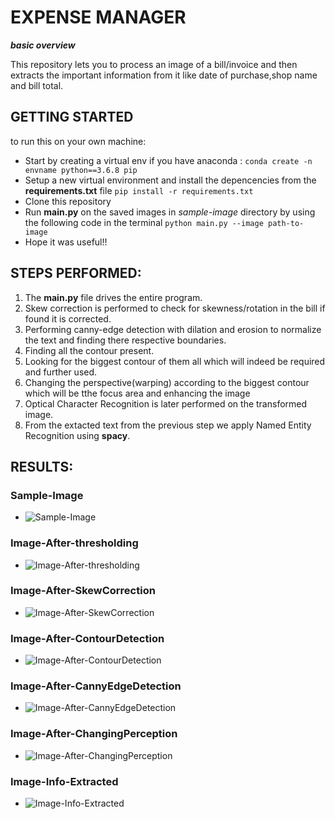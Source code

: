 # EXPENSE MANAGER

***basic overview***

This repository lets you to process an image of a bill/invoice and then extracts the important information from it like date of purchase,shop name and bill total.

## GETTING STARTED
to run this on your own machine:
- Start by creating a virtual env if you have anaconda : ```conda create -n envname python==3.6.8 pip```
- Setup a new virtual environment and install the depencencies from the **requirements.txt** file ```pip install -r requirements.txt```
- Clone this repository
- Run **main.py** on the saved images in *sample-image* directory by using the following code in the terminal ``` python main.py --image path-to-image ```
- Hope it was useful!!

## STEPS PERFORMED:
1. The **main.py** file drives the entire program.
2. Skew correction is performed to check for skewness/rotation in the bill if found it is corrected.
3. Performing canny-edge detection with dilation and erosion to normalize the text and finding there respective boundaries.
4. Finding all the contour present.
5. Looking for the biggest contour of them all which will indeed be required and further used.
6. Changing the perspective(warping) according to the biggest contour which will be tthe focus area and enhancing the image
7. Optical Character Recognition is later performed on the transformed image.
8. From the extacted text from the previous step we apply Named Entity Recognition using **spacy**.

## RESULTS:

### Sample-Image
- ![Sample-Image](https://github.com/parikshit14/exp-manager/blob/master/sample-images/receipt-scanned.jpg)

### Image-After-thresholding
- ![Image-After-thresholding](https://github.com/parikshit14/exp-manager/blob/master/sample-images/processed-image/Image-After-thresholding.jpg)

### Image-After-SkewCorrection
- ![Image-After-SkewCorrection](https://github.com/parikshit14/exp-manager/blob/master/sample-images/processed-image/Image-After-SkewCorrection.jpg)

### Image-After-ContourDetection
- ![Image-After-ContourDetection](https://github.com/parikshit14/exp-manager/blob/master/sample-images/processed-image/Image-After-ContourDetection.jpg)

### Image-After-CannyEdgeDetection
- ![Image-After-CannyEdgeDetection](https://github.com/parikshit14/exp-manager/blob/master/sample-images/processed-image/Image-After-CannyEdgeDetection.jpg)

### Image-After-ChangingPerception
- ![Image-After-ChangingPerception](https://github.com/parikshit14/exp-manager/blob/master/sample-images/processed-image/Image-After-ChangingPerception.jpg)

### Image-Info-Extracted
- ![Image-Info-Extracted](https://github.com/parikshit14/exp-manager/blob/master/sample-images/processed-image/Image-Info-Extracted.jpg)
